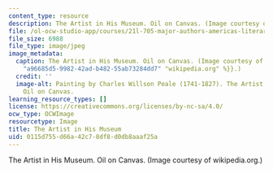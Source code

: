 ```yaml
---
content_type: resource
description: The Artist in His Museum. Oil on Canvas. (Image courtesy of wikipedia.org.)
file: /ol-ocw-studio-app/courses/21l-705-major-authors-americas-literary-scientists-fall-2010/0115d755d66a42c78df8d0db8aaaf25a_21l-705f10-th.jpg
file_size: 6988
file_type: image/jpeg
image_metadata:
  caption: The Artist in His Museum. Oil on Canvas. (Image courtesy of {{% resource_link
    "a96685d5-9982-42ad-b482-55ab73284dd7" "wikipedia.org" %}}.)
  credit: ''
  image-alt: Painting by Charles Willson Peale (1741-1827). The Artist in His Museum.
    Oil on Canvas.
learning_resource_types: []
license: https://creativecommons.org/licenses/by-nc-sa/4.0/
ocw_type: OCWImage
resourcetype: Image
title: The Artist in His Museum
uid: 0115d755-d66a-42c7-8df8-d0db8aaaf25a
---
```

The Artist in His Museum. Oil on Canvas. (Image courtesy of wikipedia.org.)